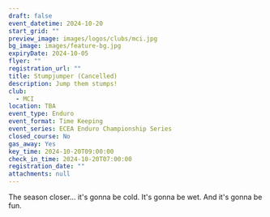 ```yaml
---
draft: false
event_datetime: 2024-10-20
start_grid: ""
preview_image: images/logos/clubs/mci.jpg
bg_image: images/feature-bg.jpg
expiryDate: 2024-10-05
flyer: ""
registration_url: ""
title: Stumpjumper (Cancelled)
description: Jump them stumps!
club:
  - MCI
location: TBA
event_type: Enduro
event_format: Time Keeping
event_series: ECEA Enduro Championship Series
closed_course: No
gas_away: Yes
key_time: 2024-10-20T09:00:00
check_in_time: 2024-10-20T07:00:00
registration_date: ""
attachments: null
---
```


The season closer... it's gonna be cold. It's gonna be wet. And it's gonna be fun.
